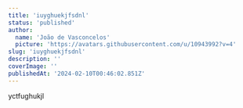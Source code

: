 ```yaml
---
title: 'iuyghuekjfsdnl'
status: 'published'
author:
  name: 'João de Vasconcelos'
  picture: 'https://avatars.githubusercontent.com/u/10943992?v=4'
slug: 'iuyghuekjfsdnl'
description: ''
coverImage: ''
publishedAt: '2024-02-10T00:46:02.851Z'
---
```


yctfughukjl